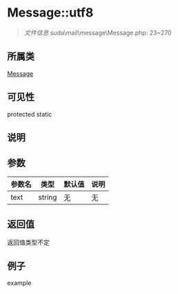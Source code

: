 # Message::utf8

> *文件信息* suda\mail\message\Message.php: 23~270
## 所属类 

[Message](../Message.md)

## 可见性

  protected  static
## 说明



## 参数

 
| 参数名 | 类型 | 默认值 | 说明 |
|--------|-----|-------|-------|
 | text |  string | 无 | 无 |
## 返回值
返回值类型不定
## 例子

example